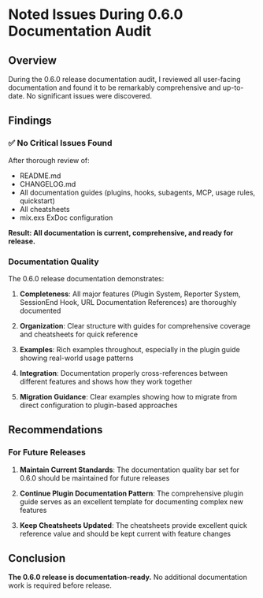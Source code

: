 # Noted Issues During 0.6.0 Documentation Audit

## Overview

During the 0.6.0 release documentation audit, I reviewed all user-facing documentation and found it to be remarkably comprehensive and up-to-date. No significant issues were discovered.

## Findings

### ✅ No Critical Issues Found

After thorough review of:
- README.md
- CHANGELOG.md  
- All documentation guides (plugins, hooks, subagents, MCP, usage rules, quickstart)
- All cheatsheets
- mix.exs ExDoc configuration

**Result: All documentation is current, comprehensive, and ready for release.**

### Documentation Quality

The 0.6.0 release documentation demonstrates:

1. **Completeness**: All major features (Plugin System, Reporter System, SessionEnd Hook, URL Documentation References) are thoroughly documented

2. **Organization**: Clear structure with guides for comprehensive coverage and cheatsheets for quick reference

3. **Examples**: Rich examples throughout, especially in the plugin guide showing real-world usage patterns

4. **Integration**: Documentation properly cross-references between different features and shows how they work together

5. **Migration Guidance**: Clear examples showing how to migrate from direct configuration to plugin-based approaches

## Recommendations

### For Future Releases

1. **Maintain Current Standards**: The documentation quality bar set for 0.6.0 should be maintained for future releases

2. **Continue Plugin Documentation Pattern**: The comprehensive plugin guide serves as an excellent template for documenting complex new features

3. **Keep Cheatsheets Updated**: The cheatsheets provide excellent quick reference value and should be kept current with feature changes

## Conclusion

**The 0.6.0 release is documentation-ready.** No additional documentation work is required before release.